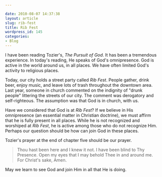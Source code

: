 ```yaml
---

date: 2010-08-07 14:37:38
layout: article
slug: rib-fest
title: Rib Fest
wordpress_id: 145
categories:
- Blog
---
```


I have been reading Tozier's, *The Pursuit of God*.  It has been a tremendous experience.  In today's reading, He speaks of God's omnipresence.  God is active in the world around us, in all places.  We have often limited God's activity to religious places.

Today, our city holds a street party called *Rib Fest*.  People gather, drink beer, enjoy music, and leave lots of trash throughout the downtown area.  Last year, someone in church commented on the indignity of "drunk people" littering the streets of our city.  The comment was derogatory and self-righteous.  The assumption was that God is in church, with us.  

Have we considered that God is at *Rib Fest*?  If we believe in His omnipresence (an essential matter in Christian doctrine), we must affirm that he is fully present in all places.  While he is not recognized and worshiped at *Rib Fest*, he is active among those who do not recognize Him.  Perhaps our question should be how can join God in these places.

Tozier's prayer at the end of chapter five should be our prayer.

>Thou hast been here and I knew it not. I have been blind to Thy Presence. Open my eyes that I may behold Thee in and around me. For Christ's sake, Amen.

May we learn to see God and join Him in all that He is doing.
